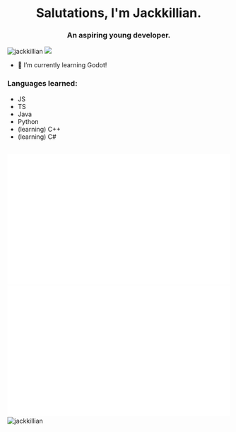 <h1 align="center">Salutations, I'm Jackkillian.</h1>
<h3 align="center">An aspiring young developer.</h3>

<p align="left"> <img src="https://komarev.com/ghpvc/?username=jackkillian&label=Profile%20views&color=blue&style=flat" alt="jackkillian" /> <img src="https://gitwar.herokuapp.com/badge?username=jackkillian" /> </p> 

- 🔭 I’m currently learning Godot!

<h3 align="left">Languages learned:</h3>
<p align="left"> 
<ul>
<li>JS</li>
<li>TS</li>
<li>Java</li>
<li>Python</li>
<li>(learning) C++</li>
<li>(learning) C#</li>
</ul>
</p>

<br/>
<img src="https://raw.githubusercontent.com/Jackkillian/github-stats/master/generated/languages.svg#gh-dark-mode-only" alt="jackkillian" /> <!-- only show real programming languages -->
<br/>
<img src="https://raw.githubusercontent.com/Jackkillian/github-stats/master/generated/overview.svg#gh-dark-mode-only" alt="jackkillian" />
<br/>
<img src="https://github-readme-streak-stats.herokuapp.com/?user=jackkillian&theme=github-dark-blue" alt="jackkillian" />
